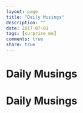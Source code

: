 ```yaml
---
layout: page
title: "Daily Musings"
description: ""
date: 2017-07-01
tags: [surprise me]
comments: true
share: true
---
```

# Daily Musings

Daily Musings
=============
